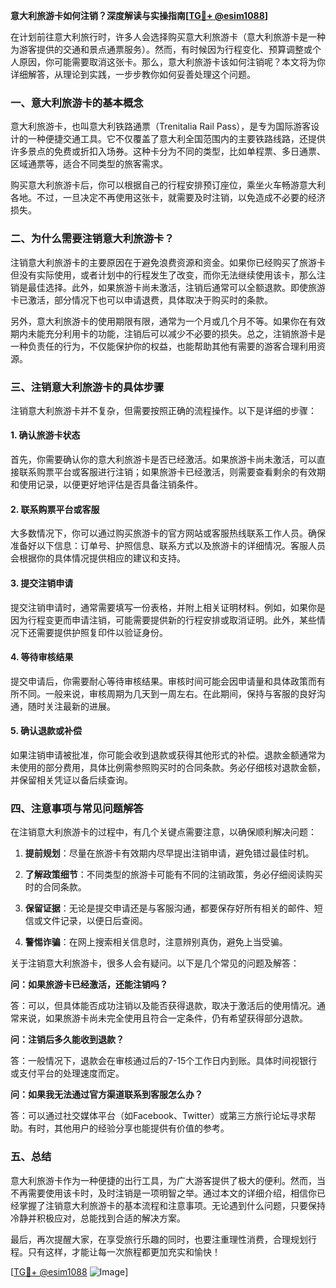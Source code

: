 **意大利旅游卡如何注销？深度解读与实操指南[[TG💪+ @esim1088](https://t.me/s/esim1088)]**

在计划前往意大利旅行时，许多人会选择购买意大利旅游卡（意大利旅游卡是一种为游客提供的交通和景点通票服务）。然而，有时候因为行程变化、预算调整或个人原因，你可能需要取消这张卡。那么，意大利旅游卡该如何注销呢？本文将为你详细解答，从理论到实践，一步步教你如何妥善处理这个问题。

### 一、意大利旅游卡的基本概念

意大利旅游卡，也叫意大利铁路通票（Trenitalia Rail Pass），是专为国际游客设计的一种便捷交通工具。它不仅覆盖了意大利全国范围内的主要铁路线路，还提供许多景点的免费或折扣入场券。这种卡分为不同的类型，比如单程票、多日通票、区域通票等，适合不同类型的旅客需求。

购买意大利旅游卡后，你可以根据自己的行程安排预订座位，乘坐火车畅游意大利各地。不过，一旦决定不再使用这张卡，就需要及时注销，以免造成不必要的经济损失。

### 二、为什么需要注销意大利旅游卡？

注销意大利旅游卡的主要原因在于避免浪费资源和资金。如果你已经购买了旅游卡但没有实际使用，或者计划中的行程发生了改变，而你无法继续使用该卡，那么注销是最佳选择。此外，如果旅游卡尚未激活，注销后通常可以全额退款。即使旅游卡已激活，部分情况下也可以申请退费，具体取决于购买时的条款。

另外，意大利旅游卡的使用期限有限，通常为一个月或几个月不等。如果你在有效期内未能充分利用卡的功能，注销后可以减少不必要的损失。总之，注销旅游卡是一种负责任的行为，不仅能保护你的权益，也能帮助其他有需要的游客合理利用资源。

### 三、注销意大利旅游卡的具体步骤

注销意大利旅游卡并不复杂，但需要按照正确的流程操作。以下是详细的步骤：

#### 1. 确认旅游卡状态

首先，你需要确认你的意大利旅游卡是否已经激活。如果旅游卡尚未激活，可以直接联系购票平台或客服进行注销；如果旅游卡已经激活，则需要查看剩余的有效期和使用记录，以便更好地评估是否具备注销条件。

#### 2. 联系购票平台或客服

大多数情况下，你可以通过购买旅游卡的官方网站或客服热线联系工作人员。确保准备好以下信息：订单号、护照信息、联系方式以及旅游卡的详细情况。客服人员会根据你的具体情况提供相应的建议和支持。

#### 3. 提交注销申请

提交注销申请时，通常需要填写一份表格，并附上相关证明材料。例如，如果你是因为行程变更而申请注销，可能需要提供新的行程安排或取消证明。此外，某些情况下还需要提供护照复印件以验证身份。

#### 4. 等待审核结果

提交申请后，你需要耐心等待审核结果。审核时间可能会因申请量和具体政策而有所不同。一般来说，审核周期为几天到一周左右。在此期间，保持与客服的良好沟通，随时关注最新的进展。

#### 5. 确认退款或补偿

如果注销申请被批准，你可能会收到退款或获得其他形式的补偿。退款金额通常为未使用的部分费用，具体比例需参照购买时的合同条款。务必仔细核对退款金额，并保留相关凭证以备后续查询。

### 四、注意事项与常见问题解答

在注销意大利旅游卡的过程中，有几个关键点需要注意，以确保顺利解决问题：

1. **提前规划**：尽量在旅游卡有效期内尽早提出注销申请，避免错过最佳时机。
   
2. **了解政策细节**：不同类型的旅游卡可能有不同的注销政策，务必仔细阅读购买时的合同条款。

3. **保留证据**：无论是提交申请还是与客服沟通，都要保存好所有相关的邮件、短信或文件记录，以便日后查阅。

4. **警惕诈骗**：在网上搜索相关信息时，注意辨别真伪，避免上当受骗。

关于注销意大利旅游卡，很多人会有疑问。以下是几个常见的问题及解答：

**问：如果旅游卡已经激活，还能注销吗？**

答：可以，但具体能否成功注销以及能否获得退款，取决于激活后的使用情况。通常来说，如果旅游卡尚未完全使用且符合一定条件，仍有希望获得部分退款。

**问：注销后多久能收到退款？**

答：一般情况下，退款会在审核通过后的7-15个工作日内到账。具体时间视银行或支付平台的处理速度而定。

**问：如果我无法通过官方渠道联系到客服怎么办？**

答：可以通过社交媒体平台（如Facebook、Twitter）或第三方旅行论坛寻求帮助。有时，其他用户的经验分享也能提供有价值的参考。

### 五、总结

意大利旅游卡作为一种便捷的出行工具，为广大游客提供了极大的便利。然而，当不再需要使用该卡时，及时注销是一项明智之举。通过本文的详细介绍，相信你已经掌握了注销意大利旅游卡的基本流程和注意事项。无论遇到什么问题，只要保持冷静并积极应对，总能找到合适的解决方案。

最后，再次提醒大家，在享受旅行乐趣的同时，也要注重理性消费，合理规划行程。只有这样，才能让每一次旅程都更加充实和愉快！

[[TG💪+ @esim1088](https://t.me/s/esim1088) ![Image](https://i.postimg.cc/4NQfJmqS/Snipaste-2025-05-13-00-14-12.png)]